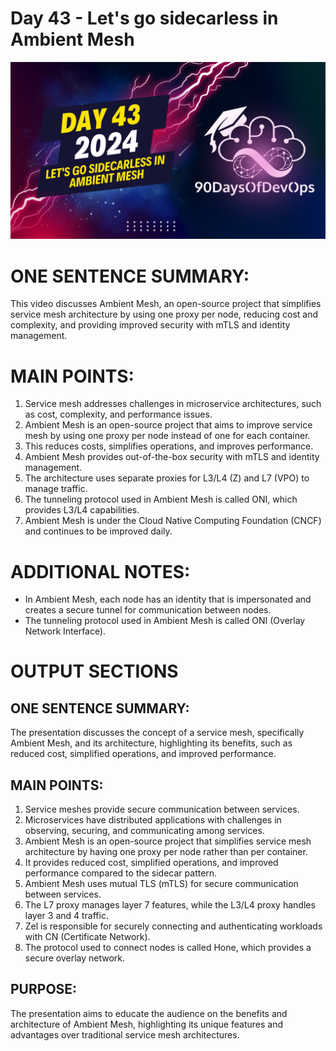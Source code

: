 # Day 43 - Let's go sidecarless in Ambient Mesh
[![Watch the video](thumbnails/day43.png)](https://www.youtube.com/watch?v=T1zJ9tmBkrk)

 # ONE SENTENCE SUMMARY:
This video discusses Ambient Mesh, an open-source project that simplifies service mesh architecture by using one proxy per node, reducing cost and complexity, and providing improved security with mTLS and identity management.

# MAIN POINTS:
1. Service mesh addresses challenges in microservice architectures, such as cost, complexity, and performance issues.
2. Ambient Mesh is an open-source project that aims to improve service mesh by using one proxy per node instead of one for each container.
3. This reduces costs, simplifies operations, and improves performance.
4. Ambient Mesh provides out-of-the-box security with mTLS and identity management.
5. The architecture uses separate proxies for L3/L4 (Z) and L7 (VPO) to manage traffic.
6. The tunneling protocol used in Ambient Mesh is called ONI, which provides L3/L4 capabilities.
7. Ambient Mesh is under the Cloud Native Computing Foundation (CNCF) and continues to be improved daily.

# ADDITIONAL NOTES:
- In Ambient Mesh, each node has an identity that is impersonated and creates a secure tunnel for communication between nodes.
- The tunneling protocol used in Ambient Mesh is called ONI (Overlay Network Interface).
# OUTPUT SECTIONS

## ONE SENTENCE SUMMARY:
The presentation discusses the concept of a service mesh, specifically Ambient Mesh, and its architecture, highlighting its benefits, such as reduced cost, simplified operations, and improved performance.

## MAIN POINTS:

1. Service meshes provide secure communication between services.
2. Microservices have distributed applications with challenges in observing, securing, and communicating among services.
3. Ambient Mesh is an open-source project that simplifies service mesh architecture by having one proxy per node rather than per container.
4. It provides reduced cost, simplified operations, and improved performance compared to the sidecar pattern.
5. Ambient Mesh uses mutual TLS (mTLS) for secure communication between services.
6. The L7 proxy manages layer 7 features, while the L3/L4 proxy handles layer 3 and 4 traffic.
7. Zel is responsible for securely connecting and authenticating workloads with CN (Certificate Network).
8. The protocol used to connect nodes is called Hone, which provides a secure overlay network.

## PURPOSE:

The presentation aims to educate the audience on the benefits and architecture of Ambient Mesh, highlighting its unique features and advantages over traditional service mesh architectures.
